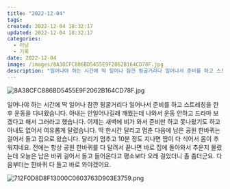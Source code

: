 ```yaml
---
title: "2022-12-04"
tags:
created: 2022-12-04 18:32:17
updated: 2022-12-04 18:32:17
categories:
  - 러닝
  - 기록
date: 2022-12-04
image: /images/8A38CFC886BD5455E9F2062B164CD78F.jpg
description: "일어나야 하는 시간에 딱 일어나 잠깐 뒹굴거리다 일어나서 준비를 하고 스트레칭을 한 후 운동을 다녀왔습니다. 아내는 안일어나길래 깨웠는데 나와서 운동 안하고 드라마 보겠다고 해서 그러라고 했습니다. 어제는 새벽에 비가 와서 준비만 하고 못나왔기도 하고 아내도 없어서 여유롭게 달렸습니다."
---
```


![8A38CFC886BD5455E9F2062B164CD78F.jpg](/images/8A38CFC886BD5455E9F2062B164CD78F.jpg)
 
 

일어나야 하는 시간에 딱 일어나 잠깐 뒹굴거리다 일어나서 준비를 하고 스트레칭을 한 후 운동을 다녀왔습니다. 아내는 안일어나길래 깨웠는데 나와서 운동 안하고 드라마 보겠다고 해서 그러라고 했습니다. 
어제는 새벽에 비가 와서 준비만 하고 못나왔기도 하고 아내도 없어서 여유롭게 달렸습니다. 딱 한시간 달리고 멈춘 다음에 남은 공원 한바퀴는 걸어서 돌고 집으로 왔습니다. 달리기 멈추고 10분 정도 지나면 땀이 다 식어서 몸이 추워지네요. 전에는 항상 공원 한바퀴를 다 달려서 끝나면 바로 집에 돌아와서 추운지 몰랐는데 오늘은 남은 바퀴 걸어서 돌고 들어온다고 평소보다 오래 걸었더니 좀 춥더군요. 다음부터는 한바퀴 다 돌고 바로 와야겠어요.

 
 ![712F0D8D8F13000C0603763D903E3759.png](/images/712F0D8D8F13000C0603763D903E3759.png)
